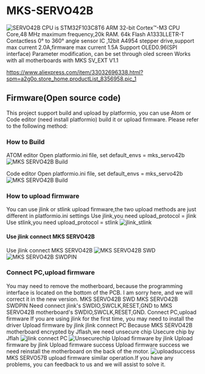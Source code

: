 # MKS-SERVO42B
![SERVO42B](https://github.com/makerbase-mks/MKS-SERVO42B/blob/master/SERVO42B.png "SERVO42B")
  CPU is STM32F103C8T6 ARM 32-bit Cortex™-M3 CPU Core,48 MHz maximum frequency,20k RAM. 64k Flash
  A1333LLETR-T Contactless 0° to 360° angle sensor IC ,12bit
  A4954 stepper drive,support max current 2.0A,firmware max current 1.5A
  Support OLED0.96(SPI interface)
  Parameter modification, can be set through oled screen
  Works with all motherboards with MKS SV_EXT V1.1
  
  https://www.aliexpress.com/item/33032696338.html?spm=a2g0o.store_home.productList_8356958.pic_1

## Firmware(Open source code)
  This project support build and upload by platformio, you can use Atom or Code editor (need install platformio) build it or upload  firmware. Please refer to the following method:
### How to Build
  ATOM editor
  Open platformio.ini file, set default_envs = mks_servo42b
  ![MKS SERVO42B Build](https://github.com/makerbase-mks/MKS-SERVO42B/AtomBuild.png "MKS SERVO42B Build")
  
  Code editor
  Open platformio.ini file, set default_envs = mks_servo42b
  ![MKS SERVO42B Build](https://github.com/makerbase-mks/MKS-SERVO42B/CodeBuild.png "MKS SERVO42B Build")
  
### How to upload firmware
  You can use jlink or stlink upload firmware,the two upload methods are just different in platformio.ini settings
  Use jlink,you need upload_protocol = jlink
  Use stlink,you need upload_protocol = stlink
  ![jlink_stlink](https://github.com/makerbase-mks/MKS-SERVO42B/jlink_stlink.png "jlink_stlink")
#### Use jlink connect MKS SERVO42B
  Use jlink connect MKS SERVO42B
  ![MKS SERVO42B SWD](https://github.com/makerbase-mks/MKS-SERVO42B/SWDPIN.png "MKS SERVO42B SWD")
  ![MKS SERVO42B SWDPIN](https://github.com/makerbase-mks/MKS-SERVO42B/MKSSERVO42BSWDPIN.png "MKS SERVO42B SWDPIN")
### Connect PC,upload firmware
  You may need to remove the motherboard, because the programming interface is located on the bottom of the PCB. I am sorry here, and we will correct it in the new version. MKS SERVO42B SWD MKS SERVO42B SWDPIN Need connect jlink's SWDIO,SWCLK,RESET,GND to MKS SERVO42B motherboard's SWDIO,SWCLK,RESET,GND.
  Connect PC,upload firmware
If you are using jlink for the first time, you may need to install the driver Upload firmware by jlink jlink connect PC Because MKS SERVO42B motherboard encrypted by Jflash,we need unsecure chip Usecure chip by Jflah
  ![jlink connect PC](https://github.com/makerbase-mks/MKS-SERVO42B/jlink.png "jlink connect PC")
  ![Unsecurechip](https://github.com/makerbase-mks/MKS-SERVO42B/Unsecurechip.png "Unsecurechip")
  Upload firmware by jlink Upload firmware by jlink Upload firmware success Upload firmware success we need reinstall the motherboard on the back of the motor. 
  ![uploadsuccess](https://github.com/makerbase-mks/MKS-SERVO42B/uploadsuccess.jpg "uploadsuccess")
  MKS SERVO57B upload firmware similar operation.If you have any problems, you can feedback to us and we will assist to solve it.
  

